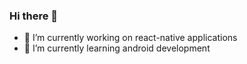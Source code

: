 ### Hi there 👋

- 🔭 I’m currently working on react-native applications
- 🌱 I’m currently learning android development
